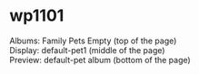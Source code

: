 # wp1101

Albums: Family Pets Empty (top of the page)   
Display: default-pet1 (middle of the page)  
Preview: default-pet album (bottom of the page)  
